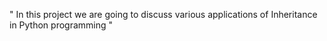 " In this project we are going to discuss various applications of Inheritance in Python programming "
